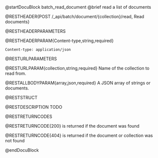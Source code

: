 
@startDocuBlock batch_read_document
@brief read a list of documents

@RESTHEADER{POST /_api/batch/document/{collection}/read, Read documents}

@RESTHEADERPARAMETERS

@RESTHEADERPARAM{Content-type,string,required}
```
Content-type: application/json
```

@RESTURLPARAMETERS

@RESTURLPARAM{collection,string,required}
Name of the collection to read from.

@RESTALLBODYPARAM{array,json,required}
A JSON array of strings or documents.

@RESTSTRUCT

@RESTDESCRIPTION
TODO

@RESTRETURNCODES

@RESTRETURNCODE{200}
is returned if the document was found

@RESTRETURNCODE{404}
is returned if the document or collection was not found

@endDocuBlock
